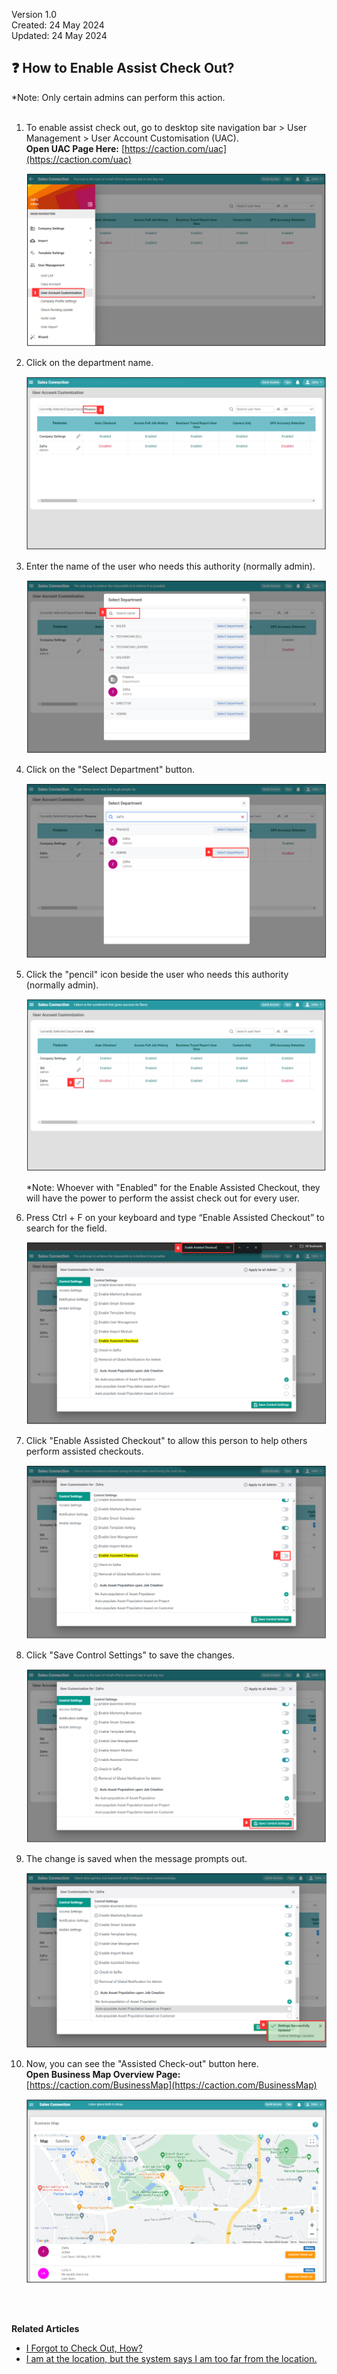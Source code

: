 Version 1.0<br>
Created: 24 May 2024<br>
Updated: 24 May 2024<br>
## ❓ How to Enable Assist Check Out?

*Note: Only certain admins can perform this action.<br><br>

  1. To enable assist check out, go to desktop site navigation bar > User Management > User Account Customisation (UAC).<br>
     **Open UAC Page Here:** [https://caction.com/uac](https://caction.com/uac)<br>

     <p align="center">
       <img src="img/User_Account_Customisation.png" alt="User Account Customisation">
     </p>
  
  2. Click on the department name.<br>
  
     <p align="center">
       <img src="img/Select_Department_In_UAC.png" alt="Select Department in UAC">
     </p>
     
  3. Enter the name of the user who needs this authority (normally admin).<br>

     <p align="center">
       <img src="img/Enter_Name_For_Enable_Assisted_Checkout.png" alt="Enter Name for Enable Assisted Checkout">
     </p>
  
  4. Click on the "Select Department" button.<br>

     <p align="center">
       <img src="img/Click_Select_Department_Button.png" alt="Click Select Department Button">
     </p>

  5. Click the "pencil" icon beside the user who needs this authority (normally admin).<br>

     <p align="center">
        <img src="img/Click_Pencil_Icon.png" alt="Click Pencil Icon">
     </p>
     
     *Note: Whoever with "Enabled" for the Enable Assisted Checkout, they will have the power to perform the assist check out for every user.<br>

  6. Press Ctrl + F on your keyboard and type “Enable Assisted Checkout” to search for the field.<br>

     <p align="center">
       <img src="img/Enable_Assisted_Checkout_in_UAC.png" alt="Enable Assisted Checkout in UAC">
     </p>
  
  7. Click "Enable Assisted Checkout" to allow this person to help others perform assisted checkouts.<br>

     <p align="center">
       <img src="img/Click_Enable_for_Assisted_Checkout.png" alt="Click the Enable Assisted Checkout">
     </p>

  8. Click "Save Control Settings" to save the changes.<br>

     <p align="center">
        <img src="img/Save_Control_Settings.png" alt="Save Control Settings">
     </p>

  9. The change is saved when the message prompts out.<br>

     <p align="center">
        <img src="img/Change_Saved.png" alt="Change Saved">
     </p>
     
  10. Now, you can see the "Assisted Check-out" button here.<br>
      **Open Business Map Overview Page:** [https://caction.com/BusinessMap](https://caction.com/BusinessMap)<br>

      <p align="center">
         <img src="img/Assisted_Check_Out_Desktop.png" alt="Assisted Check Out Desktop">
      </p>
  <br><br>

**Related Articles**<br>
- [I Forgot to Check Out, How?](Assist_Check_Out.md)
- [I am at the location, but the system says I am too far from the location.](Check_In_Address.md)

<!-- [Link Text](https://salesconnection.github.io/Sales-Connection-Support/Enable_Assist_Check_Out.html) -->

